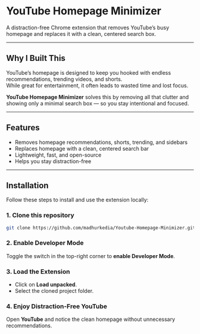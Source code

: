 # YouTube Homepage Minimizer

A distraction-free Chrome extension that removes YouTube’s busy homepage and replaces it with a clean, centered search box.

---

## Why I Built This
YouTube’s homepage is designed to keep you hooked with endless recommendations, trending videos, and shorts.  
While great for entertainment, it often leads to wasted time and lost focus.  

**YouTube Homepage Minimizer** solves this by removing all that clutter and showing only a minimal search box — so you stay intentional and focused.

---

## Features
- Removes homepage recommendations, shorts, trending, and sidebars  
- Replaces homepage with a clean, centered search bar  
- Lightweight, fast, and open-source  
- Helps you stay distraction-free
  
---

## Installation

Follow these steps to install and use the extension locally:

### 1. Clone this repository
   ```bash
   git clone https://github.com/madhurkedia/Youtube-Homepage-Minimizer.git
```

### 2. Enable Developer Mode
Toggle the switch in the top-right corner to **enable Developer Mode**.

### 3. Load the Extension
- Click on **Load unpacked**.  
- Select the cloned project folder.

### 4. Enjoy Distraction-Free YouTube
Open **YouTube** and notice the clean homepage without unnecessary recommendations.  

